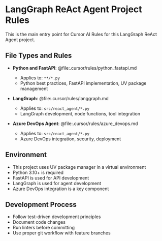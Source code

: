 # LangGraph ReAct Agent Project Rules

This is the main entry point for Cursor AI Rules for this LangGraph ReAct Agent project.

## File Types and Rules

- **Python and FastAPI**: @file:.cursor/rules/python_fastapi.md
  - Applies to: `**/*.py`
  - Python best practices, FastAPI implementation, UV package management

- **LangGraph**: @file:.cursor/rules/langgraph.md
  - Applies to: `src/react_agent/*.py`
  - LangGraph development, node functions, tool integration

- **Azure DevOps Agent**: @file:.cursor/rules/azure_devops.md
  - Applies to: `src/react_agent/*.py`
  - Azure DevOps integration, security, deployment

## Environment

- This project uses UV package manager in a virtual environment
- Python 3.10+ is required
- FastAPI is used for API development
- LangGraph is used for agent development
- Azure DevOps integration is a key component

## Development Process

- Follow test-driven development principles
- Document code changes
- Run linters before committing
- Use proper git workflow with feature branches 
